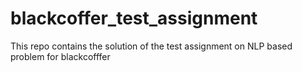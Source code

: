# blackcoffer_test_assignment
This repo contains the solution of the test assignment on NLP based problem for blackcofffer
